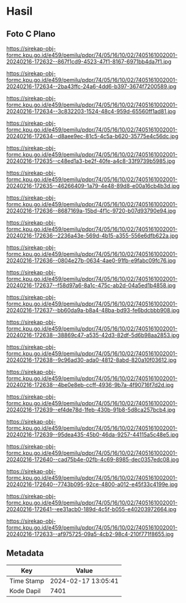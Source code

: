 # Hasil

## Foto C Plano

https://sirekap-obj-formc.kpu.go.id/e459/pemilu/pdpr/74/05/16/10/02/7405161002001-20240216-172632--867f1cd9-4523-47f1-8167-6971bb4da7f1.jpg

https://sirekap-obj-formc.kpu.go.id/e459/pemilu/pdpr/74/05/16/10/02/7405161002001-20240216-172634--2ba43ffc-24a6-4dd6-b397-3674f7200589.jpg

https://sirekap-obj-formc.kpu.go.id/e459/pemilu/pdpr/74/05/16/10/02/7405161002001-20240216-172634--3c832203-1524-48c4-959d-65560ff1ad81.jpg

https://sirekap-obj-formc.kpu.go.id/e459/pemilu/pdpr/74/05/16/10/02/7405161002001-20240216-172634--d8aee9ec-81c5-4c5a-b620-35775e4c56dc.jpg

https://sirekap-obj-formc.kpu.go.id/e459/pemilu/pdpr/74/05/16/10/02/7405161002001-20240216-172635--c48ed1a3-be2f-40fe-a4c8-33f9739b5985.jpg

https://sirekap-obj-formc.kpu.go.id/e459/pemilu/pdpr/74/05/16/10/02/7405161002001-20240216-172635--46266409-1a79-4e48-89d8-e00a16cb4b3d.jpg

https://sirekap-obj-formc.kpu.go.id/e459/pemilu/pdpr/74/05/16/10/02/7405161002001-20240216-172636--8687169a-15bd-4f1c-9720-b07d93790e94.jpg

https://sirekap-obj-formc.kpu.go.id/e459/pemilu/pdpr/74/05/16/10/02/7405161002001-20240216-172636--2236a43e-569d-4b15-a355-556e6dfb622a.jpg

https://sirekap-obj-formc.kpu.go.id/e459/pemilu/pdpr/74/05/16/10/02/7405161002001-20240216-172636--0804e27b-0634-4ae0-91fb-e9fabc09fc76.jpg

https://sirekap-obj-formc.kpu.go.id/e459/pemilu/pdpr/74/05/16/10/02/7405161002001-20240216-172637--f58d97a6-8a1c-475c-ab2d-04a5ed1b4858.jpg

https://sirekap-obj-formc.kpu.go.id/e459/pemilu/pdpr/74/05/16/10/02/7405161002001-20240216-172637--bb60da9a-b8a4-48ba-bd93-fe6bdcbbb908.jpg

https://sirekap-obj-formc.kpu.go.id/e459/pemilu/pdpr/74/05/16/10/02/7405161002001-20240216-172638--38869c47-a535-42d3-82df-5d6b98aa2853.jpg

https://sirekap-obj-formc.kpu.go.id/e459/pemilu/pdpr/74/05/16/10/02/7405161002001-20240216-172638--9c96ad30-ada0-4812-8abd-820a10f03612.jpg

https://sirekap-obj-formc.kpu.go.id/e459/pemilu/pdpr/74/05/16/10/02/7405161002001-20240216-172638--4be0e8eb-ccff-4936-9b7a-4f90716f7d2d.jpg

https://sirekap-obj-formc.kpu.go.id/e459/pemilu/pdpr/74/05/16/10/02/7405161002001-20240216-172639--ef4de78d-1feb-430b-91b8-5d8ca257bcb4.jpg

https://sirekap-obj-formc.kpu.go.id/e459/pemilu/pdpr/74/05/16/10/02/7405161002001-20240216-172639--95dea435-45b0-46da-9257-44115a5c48e5.jpg

https://sirekap-obj-formc.kpu.go.id/e459/pemilu/pdpr/74/05/16/10/02/7405161002001-20240216-172640--cad75b4e-02fb-4c69-8985-dec0357edc08.jpg

https://sirekap-obj-formc.kpu.go.id/e459/pemilu/pdpr/74/05/16/10/02/7405161002001-20240216-172640--7743b095-92ce-4800-a012-e45f33c4199e.jpg

https://sirekap-obj-formc.kpu.go.id/e459/pemilu/pdpr/74/05/16/10/02/7405161002001-20240216-172641--ee31acb0-189d-4c5f-b055-e40203972664.jpg

https://sirekap-obj-formc.kpu.go.id/e459/pemilu/pdpr/74/05/16/10/02/7405161002001-20240216-172633--af975725-09a5-4cb2-98c4-210f771f8655.jpg


## Metadata

| Key        | Value               |
| ---------- | ------------------- |
| Time Stamp | 2024-02-17 13:05:41 |
| Kode Dapil | 7401                |



